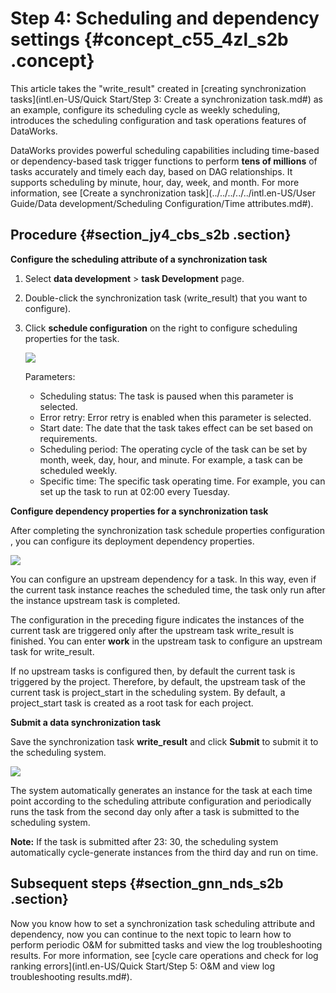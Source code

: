 # Step 4: Scheduling and dependency settings {#concept_c55_4zl_s2b .concept}

This article takes the "write\_result" created in [creating synchronization tasks](intl.en-US/Quick Start/Step 3: Create a synchronization task.md#) as an example, configure its scheduling cycle as weekly scheduling, introduces the scheduling configuration and task operations features of DataWorks.

DataWorks provides powerful scheduling capabilities including time-based or dependency-based task trigger functions to perform **tens of millions** of tasks accurately and timely each day, based on DAG relationships. It supports scheduling by minute, hour, day, week, and month. For more information, see [Create a synchronization task](../../../../../intl.en-US/User Guide/Data development/Scheduling Configuration/Time attributes.md#).

## Procedure {#section_jy4_cbs_s2b .section}

**Configure the scheduling attribute of a synchronization task**

1.  Select **data development** \> **task Development** page.
2.  Double-click the synchronization task \(write\_result\) that you want to configure\).
3.  Click **schedule configuration** on the right to configure scheduling properties for the task.

    ![](http://static-aliyun-doc.oss-cn-hangzhou.aliyuncs.com/assets/img/16183/15476942069000_en-US.png)

    Parameters:

    -   Scheduling status: The task is paused when this parameter is selected.
    -   Error retry: Error retry is enabled when this parameter is selected.
    -   Start date: The date that the task takes effect can be set based on requirements.
    -   Scheduling period: The operating cycle of the task can be set by month, week, day, hour, and minute. For example, a task can be scheduled weekly.
    -   Specific time: The specific task operating time. For example, you can set up the task to run at 02:00 every Tuesday.

**Configure dependency properties for a synchronization task**

After completing the synchronization task schedule properties configuration , you can configure its deployment dependency properties.

![](http://static-aliyun-doc.oss-cn-hangzhou.aliyuncs.com/assets/img/16183/15476942069001_en-US.png)

You can configure an upstream dependency for a task. In this way, even if the current task instance reaches the scheduled time, the task only run after the instance upstream task is completed.

The configuration in the preceding figure indicates the instances of the current task are triggered only after the upstream task write\_result is finished. You can enter **work** in the upstream task to configure an upstream task for write\_result.

If no upstream tasks is configured then, by default the current task is triggered by the project. Therefore, by default, the upstream task of the current task is project\_start in the scheduling system. By default, a project\_start task is created as a root task for each project.

**Submit a data synchronization task**

Save the synchronization task **write\_result** and click **Submit** to submit it to the scheduling system.

![](http://static-aliyun-doc.oss-cn-hangzhou.aliyuncs.com/assets/img/16183/15476942069003_en-US.png)

The system automatically generates an instance for the task at each time point according to the scheduling attribute configuration and periodically runs the task from the second day only after a task is submitted to the scheduling system.

**Note:** If the task is submitted after 23: 30, the scheduling system automatically cycle-generate instances from the third day and run on time.

## Subsequent steps {#section_gnn_nds_s2b .section}

Now you know how to set a synchronization task scheduling attribute and dependency, now you can continue to the next topic to learn how to perform periodic O&M for submitted tasks and view the log troubleshooting results. For more information, see [cycle care operations and check for log ranking errors](intl.en-US/Quick Start/Step 5: O&M and view log troubleshooting results.md#).

